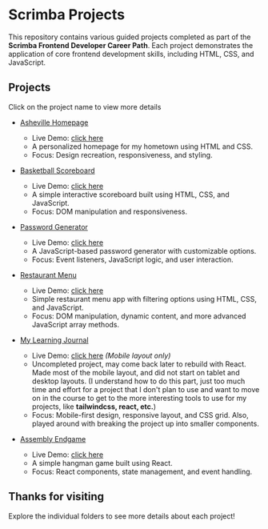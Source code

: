 # Scrimba Projects

This repository contains various guided projects completed as part of the **Scrimba Frontend Developer Career Path**. Each project demonstrates the application of core frontend development skills, including HTML, CSS, and JavaScript.

## Projects

Click on the project name to view more details

- [Asheville Homepage](asheville-homepage)

  - Live Demo: [click here](https://scrimba.jasony.dev/asheville-homepage/)
  - A personalized homepage for my hometown using HTML and CSS.
  - Focus: Design recreation, responsiveness, and styling.

- [Basketball Scoreboard](basketball-scoreboard)

  - Live Demo: [click here](https://scrimba.jasony.dev/basketball-scoreboard/)
  - A simple interactive scoreboard built using HTML, CSS, and JavaScript.
  - Focus: DOM manipulation and responsiveness.

- [Password Generator](password-generator)

  - Live Demo: [click here](https://scrimba.jasony.dev/password-generator/)
  - A JavaScript-based password generator with customizable options.
  - Focus: Event listeners, JavaScript logic, and user interaction.

- [Restaurant Menu](restaurant-menu)

  - Live Demo: [click here](https://scrimba.jasony.dev/restaurant-menu/)
  - Simple restaurant menu app with filtering options using HTML, CSS, and JavaScript.
  - Focus: DOM manipulation, dynamic content, and more advanced JavaScript array methods.

- [My Learning Journal](learning-journal)

  - Live Demo: [click here](https://scrimba.jasony.dev/learning-journal/) _(Mobile layout only)_
  - Uncompleted project, may come back later to rebuild with React. Made most of the mobile layout, and did not start on tablet and desktop layouts. (I understand how to do this part, just too much time and effort for a project that I don't plan to use and want to move on in the course to get to the more interesting tools to use for my projects, like **tailwindcss, react, etc.**)
  - Focus: Mobile-first design, responsive layout, and CSS grid. Also, played around with breaking the project up into smaller components.

- [Assembly Endgame](assembly-endgame)

  - Live Demo: [click here](https://assembly-endgame.jasony.dev)
  - A simple hangman game built using React.
  - Focus: React components, state management, and event handling.

## Thanks for visiting

Explore the individual folders to see more details about each project!
